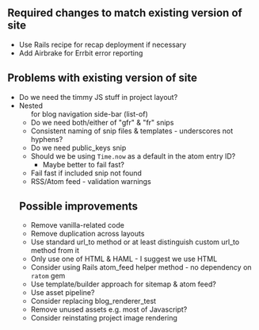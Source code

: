 ## Required changes to match existing version of site

* Use Rails recipe for recap deployment if necessary
* Add Airbrake for Errbit error reporting

## Problems with existing version of site

* Do we need the timmy JS stuff in project layout?
* Nested <ul> for blog navigation side-bar (list-of)
* Do we need both/either of "gfr" & "fr" snips
* Consistent naming of snip files & templates - underscores not hyphens?
* Do we need public_keys snip
* Should we be using `Time.now` as a default in the atom entry ID?
  * Maybe better to fail fast?
* Fail fast if included snip not found
* RSS/Atom feed - validation warnings

## Possible improvements

* Remove vanilla-related code
* Remove duplication across layouts
* Use standard url_to method or at least distinguish custom url_to method from it
* Only use one of HTML & HAML - I suggest we use HTML
* Consider using Rails atom_feed helper method - no dependency on `ratom` gem
* Use template/builder approach for sitemap & atom feed?
* Use asset pipeline?
* Consider replacing blog_renderer_test
* Remove unused assets e.g. most of Javascript?
* Consider reinstating project image rendering
